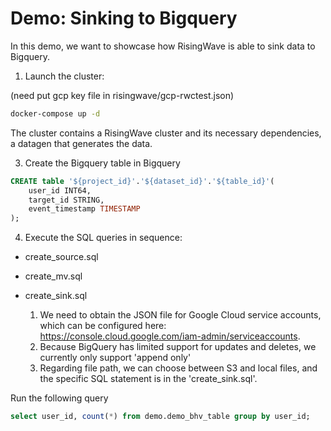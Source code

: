 # Demo: Sinking to Bigquery

In this demo, we want to showcase how RisingWave is able to sink data to Bigquery.

1. Launch the cluster:

(need put gcp key file in risingwave/gcp-rwctest.json)
```sh
docker-compose up -d
```

The cluster contains a RisingWave cluster and its necessary dependencies, a datagen that generates the data.

3. Create the Bigquery table in Bigquery

```sql
CREATE table '${project_id}'.'${dataset_id}'.'${table_id}'(
    user_id INT64,
    target_id STRING,
    event_timestamp TIMESTAMP
);
```

4. Execute the SQL queries in sequence:

- create_source.sql
- create_mv.sql
- create_sink.sql

    1. We need to obtain the JSON file for Google Cloud service accounts, which can be configured here: https://console.cloud.google.com/iam-admin/serviceaccounts.
    2. Because BigQuery has limited support for updates and deletes, we currently only support 'append only'
    3. Regarding file path, we can choose between S3 and local files, and the specific SQL statement is in the 'create_sink.sql'.

Run the following query
```sql
select user_id, count(*) from demo.demo_bhv_table group by user_id;
```
